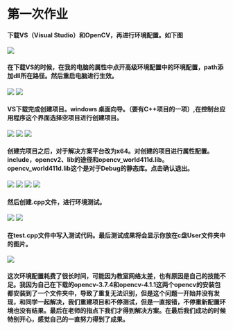   # 第一次作业
#### 下载VS（Visual Studio）和OpenCV，再进行环境配置。如下图
![](q.png)
#### 在下载VS的时候，在我的电脑的属性中点开高级环境配置中的环境配置，path添加dll所在路径。然后重启电脑进行生效。
![](k.png)
![](b.png)
#### VS下载完成创建项目。windows 桌面向导。（要有C++项目的一项）,在控制台应用程序这个界面选择空项目进行创建项目。
![](g.png)
![](h.png)
![](l.png)
#### 创建完项目之后，对于解决方案平台改为x64。对创建的项目进行属性配置。include，opencv2、lib的途径和opencv_world411d.lib。opencv_world411d.lib这个是对于Debug的静态库。点击确认退出。
![](m.png)
![](a.png)
![](c.png)
![](d.png)
#### 然后创建.cpp文件，进行环境测试。
![](i.png)
![](j.png)
#### 在test.cpp文件中写入测试代码。最后测试成果将会显示你放在c盘User文件夹中的图片。
![](e.png)

#### 这次环境配置耗费了很长时间，可能因为教室网络太差，也有原因是自己的技能不足。我因为自己在下载的opencv-3.7.4和opencv-4.1.1这两个opencv的安装包都安装到了一个文件夹中，导致了重复无法识别，但是这个问题一开始并没有发现，和同学一起解决，我们重建项目和不停测试，但是一直报错，不停重新配置环境也没有结果。最后在老师的指点下我们才得到解决方案。在最后我们成功的时候特别开心，感觉自己的一直努力得到了成果。

